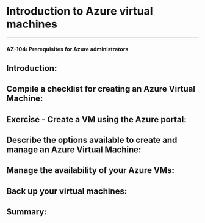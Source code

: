# Introduction to Azure virtual machines 
____
#### AZ-104: Prerequisites for Azure administrators


## Introduction: 

## Compile a checklist for creating an Azure Virtual Machine: 

## Exercise - Create a VM using the Azure portal: 

## Describe the options available to create and manage an Azure Virtual Machine: 

## Manage the availability of your Azure VMs: 

## Back up your virtual machines: 

## Summary: 

